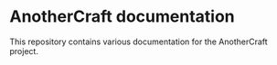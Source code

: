 # AnotherCraft documentation
This repository contains various documentation for the AnotherCraft project.